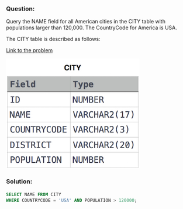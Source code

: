 ### Question:

Query the NAME field for all American cities in the CITY table with populations larger than 120,000. The CountryCode for America is USA.

The CITY table is described as follows:

[Link to the problem](https://www.hackerrank.com/challenges/revising-the-select-query-2/problem?isFullScreen=true)

![CITY Table](images/1449729804-f21d187d0f-CITY.jpg)

### Solution:

```sql
SELECT NAME FROM CITY
WHERE COUNTRYCODE = 'USA' AND POPULATION > 120000;
```